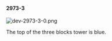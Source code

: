 #### 2973-3
![dev-2973-3-0.png](https://github.com/lil-lab/nlvr/raw/master/nlvr/dev/images/2/dev-2973-3-0.png "dev-2973-3-0.png")

The top of the three blocks tower is blue.